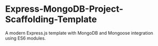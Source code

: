 # Express-MongoDB-Project-Scaffolding-Template
A modern Express.js template with MongoDB and Mongoose integration using ES6 modules.
